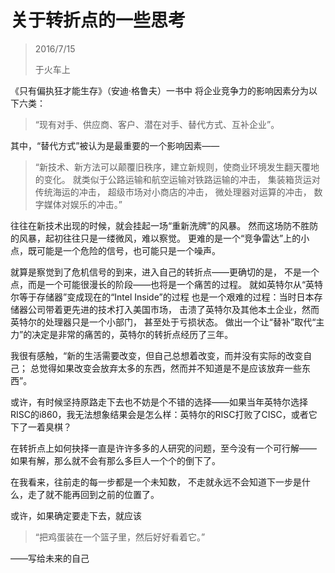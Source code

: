 ﻿# 关于转折点的一些思考

> 2016/7/15
>
> 于火车上

《只有偏执狂才能生存》（安迪·格鲁夫）一书中
将企业竞争力的影响因素分为以下六类：
> “现有对手、供应商、客户、潜在对手、替代方式、互补企业”。

其中，“替代方式”被认为是最重要的一个影响因素——

> “新技术、新方法可以颠覆旧秩序，建立新规则，使商业环境发生翻天覆地的变化。
> 就类似于公路运输和航空运输对铁路运输的冲击，
> 集装箱货运对传统海运的冲击，
> 超级市场对小商店的冲击，
> 微处理器对运算的冲击，
> 数字媒体对娱乐的冲击。”

往往在新技术出现的时候，就会挂起一场“重新洗牌”的风暴。
然而这场防不胜防的风暴，起初往往只是一缕微风，难以察觉。
更难的是一个“竞争雷达”上的小点，既可能是一个危险的信号，也可能只是一个噪声。

就算是察觉到了危机信号的到来，进入自己的转折点——更确切的是，
不是一个点，而是一个可能很漫长的阶段——也将是一个痛苦的过程。
就如英特尔从“英特尔等于存储器”变成现在的“Intel Inside”的过程
也是一个艰难的过程：当时日本存储器公司带着更先进的技术打入美国市场，
击溃了英特尔及其他本土企业，然而英特尔的处理器只是一个小部门，
甚至处于亏损状态。
做出一个让“替补”取代“主力”的决定是非常的痛苦的，英特尔的转折点经历了三年。

我很有感触，“新的生活需要改变，但自己总想着改变，而并没有实际的改变自己；
总觉得如果改变会放弃太多的东西，然而并不知道是不是应该放弃一些东西”。

或许，有时候坚持原路走下去也不妨是个不错的选择——如果当年英特尔选择RISC的i860，我无法想象结果会是怎么样：英特尔的RISC打败了CISC，或者它下了一着臭棋？

在转折点上如何抉择一直是许许多多的人研究的问题，至今没有一个可行解——
如果有解，那么就不会有那么多巨人一个个的倒下了。

在我看来，往前走的每一步都是一个未知数，
不走就永远不会知道下一步是什么，走了就不能再回到之前的位置了。

或许，如果确定要走下去，就应该

> “把鸡蛋装在一个篮子里，然后好好看着它。” 

——写给未来的自己

